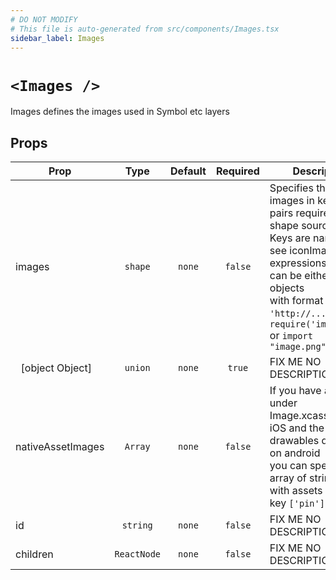 ```yaml
---
# DO NOT MODIFY
# This file is auto-generated from src/components/Images.tsx
sidebar_label: Images
---
```


# `<Images />`

Images defines the images used in Symbol etc layers

## Props

| Prop                        |    Type     | Default | Required | Description                                                                                                                                                                                                                                                 |
| --------------------------- | :---------: | :-----: | :------: | ----------------------------------------------------------------------------------------------------------------------------------------------------------------------------------------------------------------------------------------------------------- |
| images                      |   `shape`   | `none`  | `false`  | Specifies the external images in key-value pairs required for the shape source.<br/>Keys are names - see iconImage expressions, values can be either urls-s objects<br/>with format `{uri: 'http://...'}` or `require('image.png')` or `import "image.png"` |
| &nbsp;&nbsp;[object Object] |   `union`   | `none`  |  `true`  | FIX ME NO DESCRIPTION                                                                                                                                                                                                                                       |
| nativeAssetImages           |   `Array`   | `none`  | `false`  | If you have an asset under Image.xcassets on iOS and the drawables directory on android<br/>you can specify an array of string names with assets as the key `['pin']`.                                                                                      |
| id                          |  `string`   | `none`  | `false`  | FIX ME NO DESCRIPTION                                                                                                                                                                                                                                       |
| children                    | `ReactNode` | `none`  | `false`  | FIX ME NO DESCRIPTION                                                                                                                                                                                                                                       |

